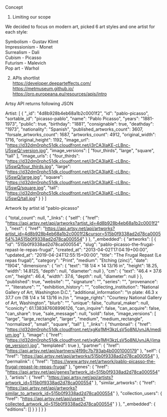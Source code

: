 Concept

1) Limiting our scope


We decided to focus on modern art, picked 6 art styles and one artist for each style:

Symbolism - Gustav Klimt  
Impressionism - Monet  
Surrealism - Dali  
Cubism - Picasso  
Futurism - Malevich  
Pop art - Warhol  

2) APIs shortlist  
https://developer.deeparteffects.com/  
https://metmuseum.github.io/  
https://pro.europeana.eu/resources/apis/intro  

Artsy API returns following JSON

Artist:
[
 {
    "_id": "4d8b928b4eb68a1b2c0001f2",
    "id": "pablo-picasso",
    "sortable_id": "picasso-pablo",
    "name": "Pablo Picasso",
    "years": "1881-1973",
    "public": true,
    "birthday": "1881",
    "consignable": true,
    "deathday": "1973",
    "nationality": "Spanish",
    "published_artworks_count": 3607,
    "forsale_artworks_count": 1687,
    "artworks_count": 4912,
    "original_width": 1716,
    "original_height": 1192,
    "image_url": "https://d32dm0rphc51dk.cloudfront.net/i3rCA3IaKE-cLBnc-U5swQ/:version.jpg",
    "image_versions": [
      "four_thirds",
      "large",
      "square",
      "tall"
    ],
    "image_urls": {
      "four_thirds": "https://d32dm0rphc51dk.cloudfront.net/i3rCA3IaKE-cLBnc-U5swQ/four_thirds.jpg",
      "large": "https://d32dm0rphc51dk.cloudfront.net/i3rCA3IaKE-cLBnc-U5swQ/large.jpg",
      "square": "https://d32dm0rphc51dk.cloudfront.net/i3rCA3IaKE-cLBnc-U5swQ/square.jpg",
      "tall": "https://d32dm0rphc51dk.cloudfront.net/i3rCA3IaKE-cLBnc-U5swQ/tall.jpg"
    }
  }
]

Artwork by artist id "pablo-picasso"

{
  "total_count": null,
  "_links": {
    "self": {
      "href": "https://api.artsy.net/api/artworks?artist_id=4d8b928b4eb68a1b2c0001f2"
    },
    "next": {
      "href": "https://api.artsy.net/api/artworks?artist_id=4d8b928b4eb68a1b2c0001f2&cursor=515b0f9338ad2d78ca000554%3A515b0f9338ad2d78ca000554"
    }
  },
  "_embedded": {
    "artworks": [
      {
        "id": "515b0f9338ad2d78ca000554",
        "slug": "pablo-picasso-the-frugal-repast-le-repas-frugal",
        "created_at": "2013-04-02T17:04:19+00:00",
        "updated_at": "2019-04-24T12:55:15+00:00",
        "title": "The Frugal Repast (Le repas frugal)",
        "category": "Print",
        "medium": "Etching (zinc)",
        "date": "1904",
        "dimensions": {
          "in": {
            "text": "18 1/4 × 14 13/16 in",
            "height": 18.25,
            "width": 14.8125,
            "depth": null,
            "diameter": null
          },
          "cm": {
            "text": "46.4 × 37.6 cm",
            "height": 46.4,
            "width": 37.6,
            "depth": null,
            "diameter": null
          }
        },
        "published": true,
        "website": "",
        "signature": "",
        "series": "",
        "provenance": "",
        "literature": "",
        "exhibition_history": "",
        "collecting_institution": "National Gallery of Art, Washington D.C.",
        "additional_information": "\n    plate: 46.3 x 37.7 cm (18 1/4 x 14 13/16 in.)\n    ",
        "image_rights": "Courtesy National Gallery of Art, Washington",
        "blurb": "",
        "unique": false,
        "cultural_maker": null,
        "iconicity": 61.138387608996126,
        "can_inquire": false,
        "can_acquire": false,
        "can_share": true,
        "sale_message": null,
        "sold": false,
        "image_versions": [
          "large",
          "large_rectangle",
          "larger",
          "medium",
          "medium_rectangle",
          "normalized",
          "small",
          "square",
          "tall"
        ],
        "_links": {
          "thumbnail": {
            "href": "https://d32dm0rphc51dk.cloudfront.net/xgKq1MH3kzLsV5o8NUynJA/medium.jpg"
          },
          "image": {
            "href": "https://d32dm0rphc51dk.cloudfront.net/xgKq1MH3kzLsV5o8NUynJA/{image_version}.jpg",
            "templated": true
          },
          "partner": {
            "href": "https://api.artsy.net/api/partners/4f99c7b793ab4b0001000179"
          },
          "self": {
            "href": "https://api.artsy.net/api/artworks/515b0f9338ad2d78ca000554"
          },
          "permalink": {
            "href": "https://www.artsy.net/artwork/pablo-picasso-the-frugal-repast-le-repas-frugal"
          },
          "genes": {
            "href": "https://api.artsy.net/api/genes?artwork_id=515b0f9338ad2d78ca000554"
          },
          "artists": {
            "href": "https://api.artsy.net/api/artists?artwork_id=515b0f9338ad2d78ca000554"
          },
          "similar_artworks": {
            "href": "https://api.artsy.net/api/artworks?similar_to_artwork_id=515b0f9338ad2d78ca000554"
          },
          "collection_users": {
            "href": "https://api.artsy.net/api/users?collected_artwork_id=515b0f9338ad2d78ca000554"
          }
        },
        "_embedded": {
          "editions": []
        }
      }
    ]
  }
}